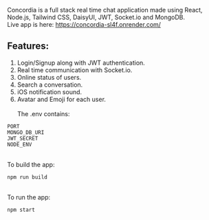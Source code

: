 Concordia is a full stack real time chat application made using React, Node.js, Tailwind CSS, DaisyUI, JWT, Socket.io and MongoDB. <br/>
Live app is here: https://concordia-sl4f.onrender.com/
<br/> 
## Features:
1. Login/Signup along with JWT authentication.
2. Real time communication with Socket.io.
3. Online status of users.
4. Search a conversation.
5. iOS notification sound.
6. Avatar and Emoji for each user.<br/><br/>
The .env contains:
```
PORT
MONGO_DB_URI
JWT_SECRET
NODE_ENV
```
<br/>To build the app:
```
npm run build
```
<br/>To run the app:
```
npm start
```

